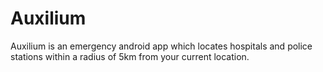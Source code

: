# Auxilium
Auxilium is an emergency android app which locates hospitals and police stations within a radius of 5km from your current location.
